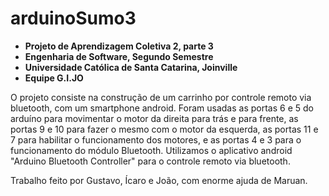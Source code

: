 # arduinoSumo3
* **Projeto de Aprendizagem Coletiva 2, parte 3**
* **Engenharia de Software, Segundo Semestre**
* **Universidade Católica de Santa Catarina, Joinville**
* **Equipe G.I.JO**

O projeto consiste na construção de um carrinho por controle remoto via bluetooth, com um smartphone android.
Foram usadas as portas 6 e 5 do arduíno para movimentar o motor da direita para trás e para frente, as portas 9 e 10 para fazer o mesmo com o motor da esquerda, as portas 11 e 7 para habilitar o funcionamento dos motores, e as portas 4 e 3 para o funcionamento do módulo Bluetooth.
Utilizamos o aplicativo android "Arduino Bluetooth Controller" para o controle remoto via bluetooth.

Trabalho feito por Gustavo, Ícaro e João, com enorme ajuda de Maruan.
